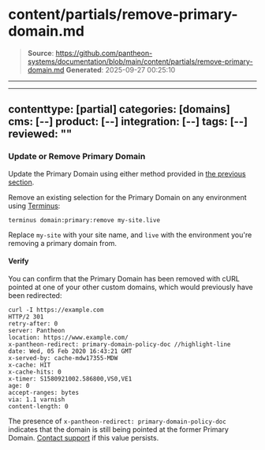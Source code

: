 # content/partials/remove-primary-domain.md

> **Source**: https://github.com/pantheon-systems/documentation/blob/main/content/partials/remove-primary-domain.md
> **Generated**: 2025-09-27 00:25:10

---

---
contenttype: [partial]
categories: [domains]
cms: [--]
product: [--]
integration: [--]
tags: [--]
reviewed: ""
---

### Update or Remove Primary Domain

Update the Primary Domain using either method provided in [the previous section](#set-a-primary-domain-via-the-dashboard).

Remove an existing selection for the Primary Domain on any environment using [Terminus](/terminus):

```bash{promptUser: user}
terminus domain:primary:remove my-site.live
```

Replace `my-site` with your site name, and `live` with the environment you're removing a primary domain from.

#### Verify

You can confirm that the Primary Domain has been removed with cURL pointed at one of your other custom domains, which would previously have been redirected:

```bash{outputLines:2-15}
curl -I https://example.com
HTTP/2 301
retry-after: 0
server: Pantheon
location: https://www.example.com/
x-pantheon-redirect: primary-domain-policy-doc //highlight-line
date: Wed, 05 Feb 2020 16:43:21 GMT
x-served-by: cache-mdw17355-MDW
x-cache: HIT
x-cache-hits: 0
x-timer: S1580921002.586800,VS0,VE1
age: 0
accept-ranges: bytes
via: 1.1 varnish
content-length: 0
```

The presence of `x-pantheon-redirect: primary-domain-policy-doc` indicates that the domain is still being pointed at the former Primary Domain. [Contact support](/guides/support/contact-support/) if this value persists.